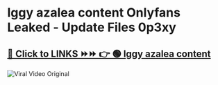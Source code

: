 
 # Iggy azalea content Onlyfans Leaked - Update Files 0p3xy

## <h2><a href="https://clipsfans.com/Iggy_azalea_content&ref=git">🔗 Click to LINKS ⏩⏩ 👉 🟢 Iggy azalea content </a></h2>

<a href="https://clipsfans.com/Iggy_azalea_content&ref=git" rel="nofollow" data-target="animated-image.originalLink"><img src="https://i.ibb.co.com/xMMVF88/686577567.gif" alt="Viral Video Original" style="max-width: 100%; display: inline-block;" data-target="animated-image.originalImage"></a>

